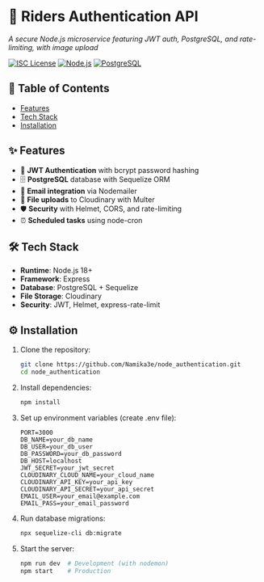 # 🚀 Riders Authentication API  
*A secure Node.js microservice featuring JWT auth, PostgreSQL, and rate-limiting, with image upload*  

[![ISC License](https://img.shields.io/badge/License-ISC-blue.svg)](https://opensource.org/licenses/ISC)
[![Node.js](https://img.shields.io/badge/Node.js->=18-green.svg)](https://nodejs.org/)
[![PostgreSQL](https://img.shields.io/badge/PostgreSQL-Supported-blue.svg)](https://www.postgresql.org/)


## 📌 Table of Contents  
- [Features](#-features)  
- [Tech Stack](#-tech-stack)  
- [Installation](#-installation)  


## ✨ Features  
- 🔐 **JWT Authentication** with bcrypt password hashing  
- 🗄️ **PostgreSQL** database with Sequelize ORM   
- 📧 **Email integration** via Nodemailer  
- 📁 **File uploads** to Cloudinary with Multer  
- 🛡️ **Security** with Helmet, CORS, and rate-limiting  
- ⏰ **Scheduled tasks** using node-cron  

## 🛠️ Tech Stack  
- **Runtime**: Node.js 18+  
- **Framework**: Express  
- **Database**: PostgreSQL + Sequelize  
- **File Storage**: Cloudinary  
- **Security**: JWT, Helmet, express-rate-limit  

## ⚙️ Installation  
1. Clone the repository:  
   ```bash
   git clone https://github.com/Namika3e/node_authentication.git
   cd node_authentication

 2. Install dependencies:
    ```bash
    npm install

3. Set up environment variables (create .env file):
   ```env
   PORT=3000
   DB_NAME=your_db_name
   DB_USER=your_db_user
   DB_PASSWORD=your_db_password
   DB_HOST=localhost
   JWT_SECRET=your_jwt_secret
   CLOUDINARY_CLOUD_NAME=your_cloud_name
   CLOUDINARY_API_KEY=your_api_key
   CLOUDINARY_API_SECRET=your_api_secret
   EMAIL_USER=your_email@example.com
   EMAIL_PASS=your_email_password
4. Run database migrations:
   ```bash
   npx sequelize-cli db:migrate
5. Start the server:
   ```bash
   npm run dev  # Development (with nodemon)
   npm start    # Production
